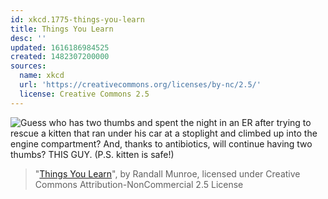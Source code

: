 ```yaml
---
id: xkcd.1775-things-you-learn
title: Things You Learn
desc: ''
updated: 1616186984525
created: 1482307200000
sources:
  name: xkcd
  url: 'https://creativecommons.org/licenses/by-nc/2.5/'
  license: Creative Commons 2.5
---
```

![Guess who has two thumbs and spent the night in an ER after trying to rescue a kitten that ran under his car at a stoplight and climbed up into the engine compartment? And, thanks to antibiotics, will continue having two thumbs? THIS GUY. (P.S. kitten is safe!)](https://imgs.xkcd.com/comics/things_you_learn.png)
> "[Things You Learn](https://xkcd.com/1775/)", by Randall Munroe, licensed under Creative Commons Attribution-NonCommercial 2.5 License
